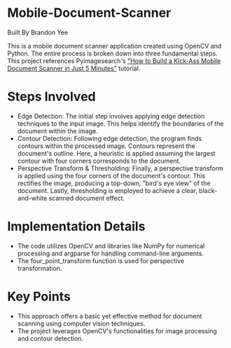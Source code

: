 # Mobile-Document-Scanner
Built By Brandon Yee

This is a mobile document scanner application created using OpenCV and Python. The entire process is broken down into three fundamental steps.
This project references Pyimagesearch's ["How to Build a Kick-Ass Mobile Document Scanner in Just 5 Minutes"](https://pyimagesearch.com/2014/09/01/build-kick-ass-mobile-document-scanner-just-5-minutes/) tutorial.

# Steps Involved

- Edge Detection: The initial step involves applying edge detection techniques to the input image. This helps identify the boundaries of the document within the image.
- Contour Detection: Following edge detection, the program finds contours within the processed image. Contours represent the document's outline. Here, a heuristic is applied assuming the largest contour with four corners corresponds to the document.
- Perspective Transform & Thresholding: Finally, a perspective transform is applied using the four corners of the document's contour. This rectifies the image, producing a top-down, "bird's eye view" of the document. Lastly, thresholding is employed to achieve a clear, black-and-white scanned document effect.

# Implementation Details

- The code utilizes OpenCV and libraries like NumPy for numerical processing and argparse for handling command-line arguments.
- The four_point_transform function is used for perspective transformation.

# Key Points

- This approach offers a basic yet effective method for document scanning using computer vision techniques.
- The project leverages OpenCV's functionalities for image processing and contour detection.
